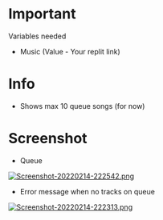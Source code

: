 # Important
Variables needed
- Music (Value - Your replit link)

# Info
- Shows max 10 queue songs (for now)

# Screenshot
- Queue

[![Screenshot-20220214-222542.png](https://i.postimg.cc/tCMxrhvz/Screenshot-20220214-222542.png)](https://postimg.cc/QHcCCW3B)

- Error message when no tracks on queue

[![Screenshot-20220214-222313.png](https://i.postimg.cc/L4vC8bh6/Screenshot-20220214-222313.png)](https://postimg.cc/t7ZtrDhL)
